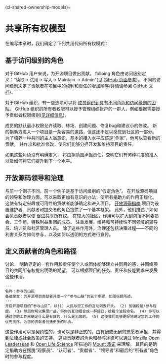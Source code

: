 (cl-shared-ownership-models)=
# 共享所有权模型

在编写本章时，我们确定了下列共用代码所有权模式：

## 基于访问级别的角色

对于GitHub 用户来说，为开源项目做出贡献。 folloing 角色由访问级别定义：“读取-> 试用-> 写入-> Maintain -> Admin”(见 [GitHub 页面参考](https://docs.github.com/en/organizations/managing-access-to-your-organizations-repositories/managing-team-access-to-an-organization-repository))。 不同的访问级别决定了贡献者在项目中的权利和责任的增加顺序(详情请参阅 [GitHub 文档](https://docs.github.com/en/organizations/managing-access-to-your-organizations-repositories/repository-permission-levels-for-an-organization))。

对于GitHub 组织，有一些选项可以将 [成员组织到具有不同角色和访问级别的团队](https://docs.github.com/en/organizations/organizing-members-into-teams/about-teams)。 GitHub 组织的所有者权限可以授予管理组织帐户的一群人，例如根据需要授予贡献者权限级别([见详细信息](https://docs.github.com/en/organizations/managing-peoples-access-to-your-organization-with-roles/permission-levels-for-an-organization))。

成员的默认最小权限允许读取、转场、创建问题、修复bug和建议小的修改。 新的捐助方进入一个项目是一条容易的道路，但这还不足以感觉到社区的一部分。 为了培养一种共同的主人翁意识，基本的接入水平应该是“作家”，他可以查看新的贡献。 并作出和批准修改，使它们能够分担开发和维持项目的责任。

如果这些角色没有明确定义， 将由捐助国承担责任，查明它们有何种程度的准入以及如何将它们提升到下一个水平。

## 开放源码领导和治理

与前一个例子不同，前一个例子是基于访问级别的“假定角色”。 在开放源码项目的领导和治理方面，可以采取更加有意识的办法，使所有捐助方的作用正规化。 这使有特定兴趣或可用性的贡献者能够确定和进入项目。 [开放源码指南](https://opensource.guide/leadership-and-governance/) 项目为设置维护者、贡献者和提交者的角色提供了一个基本框架。 此外，他们描述了如何会见贡献者以便 [促进共享所有权](https://opensource.guide/building-community/#share-ownership-of-your-project)。 在较大的社区，作用可以扩大到包括不同委员会、工作组、特殊利益集团的成员。 注重发展、维持和可持续性不同领域的辅导员、培训员和社区管理人员。 除了这些作用外，治理还包括决策过程――不同的利害关系方如何参与，以及如何以透明的方式进行宣传。

## 定义贡献者的角色和路径

讨论， 明确界定的一套作用和责任使个人或团体能够建立共同目的感，并围绕项目的共同所有权提出明确的期望。 可以根据项目的任务、责任和技能要求来发展这些作用。

```{figure} ../../figures/mountain-of-engagement.png
---
名称：参与的山区
备选案文：为开源项目贡献者开发一个“参与山脉”的五个步骤，如图标题所述。
---
开启开源项目的“参与山区”，以(1) 人民与您工作的互动列表开头。 (2) 加强段幅/参与程度。 (3) 然后你可以集思广益，将你的互动组合成一群接口，给每个波段命名。 (4) 你可以通过你的工作来确定什么是有效的，什么是无效的。 (5) 这使我们能够更好地确定您的工作的优先次序，为您的贡献者创造更多的机会。
```

这些作用可以是契约性的，也可以是非正式的，由有酬或无酬的志愿者承担，并得到法律或社会政策的支持。 这些贡献者的角色和参与途径可以通过 [Mozilla Open Leaderseas](https://mozilla.github.io/open-leadership-training-series/articles/building-communities-of-contributors/) 和 [Open Life Science](https://openlifesci.org/) 所描述的 [Mount 承诺](https://docs.google.com/presentation/d/1ipIUc1t6ogOpyK9gU_PPgD-UvW0Gs73pMIAdCLOG72Y/present?token=AC4w5VhpTqbOWqPsxwOsnzqMG_DYvAqvGA%3A1596111012295&includes_info_params=1&eisi=CJfzpO_49OoCFYbTJAodKr0HAQ#slide=id.p) 来理解。 其目的是确定捐助方在摆脱“观察员”、“认可者”、“贡献者”、“领导者”和最后的“所有者”角色时的参与程度。
